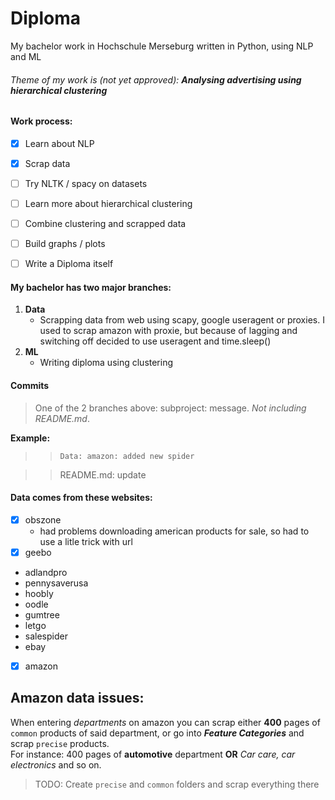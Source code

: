 # Diploma
My bachelor work in Hochschule Merseburg written in Python, using NLP and ML

###### Theme of my work is (not yet approved): ***Analysing advertising using hierarchical clustering***

#### Work process:
- [X] Learn about NLP
- [X] Scrap data
- [ ] Try NLTK / spacy on datasets
- [ ] Learn more about hierarchical clustering
- [ ] Combine clustering and scrapped data
- [ ] Build graphs / plots
- [ ] Write a Diploma itself


#### My bachelor has two major branches: 
1. **Data**
    - Scrapping data from web using scapy, google useragent or proxies. I used to scrap amazon with proxie, but because of lagging and switching off decided to use useragent and time.sleep()
2. **ML**
    - Writing diploma using clustering
    
#### Commits
>One of the 2 branches above: subproject: message. _Not including README.md_. 

__Example:__ 
>> `Data: amazon: added new spider`

>> README.md: update

#### Data comes from these websites:
- [x] obszone
    - had problems downloading american products for sale, so had to use a litle trick with url
-  [x] geebo
- adlandpro
- pennysaverusa
- hoobly
- oodle
- gumtree
- letgo
- salespider
- ebay
-  [X] amazon


## Amazon data issues:
When entering _departments_ on amazon you can scrap either **400** pages of `common` products of said department, or go into ***Feature Categories*** and scrap `precise` products.  
For instance: 400 pages of **automotive** department **OR** *Car care, car electronics* and so on.

>TODO: Create `precise` and `common` folders and scrap everything there
